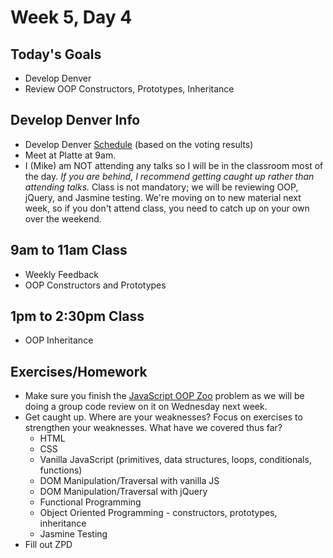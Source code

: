 # Week 5, Day 4

## Today's Goals

- Develop Denver
- Review OOP Constructors, Prototypes, Inheritance

## Develop Denver Info

- Develop Denver [Schedule](https://docs.google.com/a/galvanize.com/spreadsheets/d/1pCgT8TxKH-265IPpWVXhAA1blT4yL3-QQ0dbpq9f3us/edit?usp=sharing) (based on the voting results)
- Meet at Platte at 9am.
- I (Mike) am NOT attending any talks so I will be in the classroom most of the day. *If you are behind, I recommend getting caught up rather than attending talks.* Class is not mandatory; we will be reviewing OOP, jQuery, and Jasmine testing. We're moving on to new material next week, so if you don't attend class, you need to catch up on your own over the weekend.

## 9am to 11am Class

- Weekly Feedback
- OOP Constructors and Prototypes

## 1pm to 2:30pm Class

- OOP Inheritance

## Exercises/Homework

- Make sure you finish the [JavaScript OOP Zoo](https://github.com/gSchool/g11-course-curriculum/tree/master/week05/05_exercises/js-oop-zoo) problem as we will be doing a group code review on it on Wednesday next week.
- Get caught up. Where are your weaknesses? Focus on exercises to strengthen your weaknesses. What have we covered thus far?
  - HTML
  - CSS
  - Vanilla JavaScript (primitives, data structures, loops, conditionals, functions)
  - DOM Manipulation/Traversal with vanilla JS
  - DOM Manipulation/Traversal with jQuery
  - Functional Programming
  - Object Oriented Programming - constructors, prototypes, inheritance
  - Jasmine Testing
- Fill out ZPD
